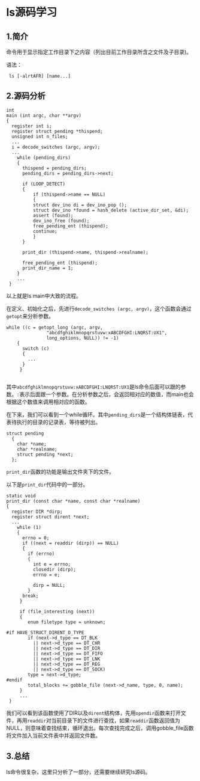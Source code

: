 # ls源码学习

## 1.简介

命令用于显示指定工作目录下之内容（列出目前工作目录所含之文件及子目录)。

语法：

```
 ls [-alrtAFR] [name...]
```

## 2.源码分析

```
int
main (int argc, char **argv)
{
  register int i;
  register struct pending *thispend;
  unsigned int n_files;
  ...
  i = decode_switches (argc, argv);
  ...
    while (pending_dirs)
    {
      thispend = pending_dirs;
      pending_dirs = pending_dirs->next;

      if (LOOP_DETECT)
      {
          if (thispend->name == NULL)
          {
          struct dev_ino di = dev_ino_pop ();
          struct dev_ino *found = hash_delete (active_dir_set, &di);
          assert (found);
          dev_ino_free (found);
          free_pending_ent (thispend);
          continue;
          }
      }

      print_dir (thispend->name, thispend->realname);

      free_pending_ent (thispend);
      print_dir_name = 1;
    }
    ...
 }
```

以上就是ls main中大致的流程。

在定义、初始化之后，先进行`decode_switches (argc, argv)`，这个函数会通过`getopt`来分析参数。

```
while ((c = getopt_long (argc, argv,
			   "abcdfghiklmnopqrstuvw:xABCDFGHI:LNQRST:UX1",
			   long_options, NULL)) != -1)
    {
      switch (c)
      {
      	...
      }
     }
     
```

其中`abcdfghiklmnopqrstuvw:xABCDFGHI:LNQRST:UX1`是ls命令后面可以跟的参数。`:`表示后面跟一个参数。在分析参数之后，会返回相对应的数值，而main也会根据这个数值来调用相对应的函数。

在下来，我们可以看到一个while循环。其中`pending_dirs`是一个结构体链表，代表待执行的目录的记录表，等待被列出。

```
struct pending
  {
    char *name;
    char *realname;
    struct pending *next;
  };
```

`print_dir`函数的功能是输出文件夹下的文件。

以下是`print_dir`代码中的一部分。

```
static void
print_dir (const char *name, const char *realname)
{
  register DIR *dirp;
  register struct dirent *next;
  ...
    while (1)
    {
      errno = 0;
      if ((next = readdir (dirp)) == NULL)
      {
	  	if (errno)
	    {
	      int e = errno;
	      closedir (dirp);
	      errno = e;

	      dirp = NULL;
	    }
	  break;
	 }
	 
	 if (file_interesting (next))
	 {
	  	enum filetype type = unknown;

#if HAVE_STRUCT_DIRENT_D_TYPE
	  	if (next->d_type == DT_BLK
	      || next->d_type == DT_CHR
	      || next->d_type == DT_DIR
	      || next->d_type == DT_FIFO
	      || next->d_type == DT_LNK
	      || next->d_type == DT_REG
	      || next->d_type == DT_SOCK)
	    type = next->d_type;
#endif
	  	total_blocks += gobble_file (next->d_name, type, 0, name);
	 }
 	 ...
 }
```

我们可以看到该函数使用了DIR以及`dirent`结构体，先用`opendir`函数来打开文件，再用`readdir`对当前目录下的文件进行查找，如果`readdir`函数返回值为NULL，则意味着查找结束，循环退出。每次查找完成之后，调用gobble_file函数将文件加入当前文件表中并返回文件数。

## 3.总结

ls命令很复杂，这里只分析了一部分，还需要继续研究ls源码。